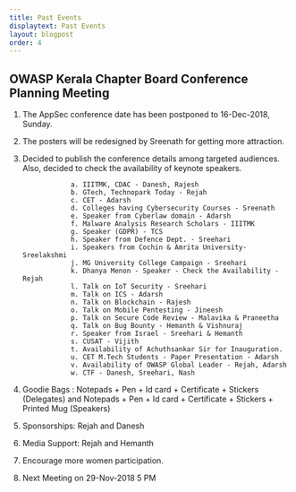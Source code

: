 ```yaml
---
title: Past Events
displaytext: Past Events
layout: blogpost
order: 4
---
```

## OWASP Kerala Chapter Board Conference Planning Meeting

1. The AppSec conference date has been postponed to 16-Dec-2018, Sunday.

2. The posters will be redesigned by Sreenath for getting more attraction.

3. Decided to publish the conference details among targeted audiences. Also, decided to check the availability of keynote speakers.

                   a. IIITMK, CDAC - Danesh, Rajesh
                   b. GTech, Technopark Today - Rejah
                   c. CET - Adarsh 
                   d. Colleges having Cybersecurity Courses - Sreenath
                   e. Speaker from Cyberlaw domain - Adarsh
                   f. Malware Analysis Research Scholars - IIITMK
                   g. Speaker (GDPR) - TCS
                   h. Speaker from Defence Dept. - Sreehari
                   i. Speakers from Cochin & Amrita University- Sreelakshmi
                   j. MG University College Campaign - Sreehari
                   k. Dhanya Menon - Speaker - Check the Availability - Rejah
                   l. Talk on IoT Security - Sreehari
                   m. Talk on ICS - Adarsh
                   n. Talk on Blockchain - Rajesh
                   o. Talk on Mobile Pentesting - Jineesh
                   p. Talk on Secure Code Review - Malavika & Praneetha
                   q. Talk on Bug Bounty - Hemanth & Vishnuraj
                   r. Speaker from Israel - Sreehari & Hemanth
                   s. CUSAT - Vijith
                   t. Availability of Achuthsankar Sir for Inauguration. 
                   u. CET M.Tech Students - Paper Presentation - Adarsh
                   v. Availability of OWASP Global Leader - Rejah, Adarsh
                   w. CTF - Danesh, Sreehari, Nash

4. Goodie Bags : Notepads + Pen + Id card + Certificate + Stickers (Delegates) and Notepads + Pen + Id card + Certificate + Stickers + Printed Mug (Speakers)

5. Sponsorships: Rejah and Danesh

6. Media Support: Rejah and Hemanth

7. Encourage more women participation.

8. Next Meeting on 29-Nov-2018 5 PM 